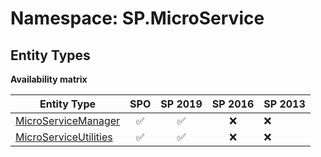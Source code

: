 # Namespace: SP.MicroService

## Entity Types

**Availability matrix**

Entity Type | SPO | SP 2019 | SP 2016 | SP 2013
----------|:---:|:-------:|:-------:|:-------
[MicroServiceManager](./EntityTypes/MicroServiceManager.md) | ✅ | ✅ | ❌ | ❌
[MicroServiceUtilities](./EntityTypes/MicroServiceUtilities.md) | ✅ | ✅ | ❌ | ❌
